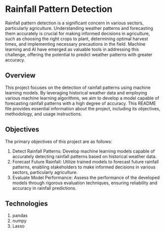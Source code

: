 # Rainfall Pattern Detection

Rainfall pattern detection is a significant concern in various sectors, particularly agriculture. Understanding weather patterns and forecasting them accurately is crucial for making informed decisions in agriculture, such as choosing the right crops to plant, determining optimal harvest times, and implementing necessary precautions in the field. Machine learning and AI have emerged as valuable tools in addressing this challenge, offering the potential to predict weather patterns with greater accuracy.

## Overview

This project focuses on the detection of rainfall patterns using machine learning models. By leveraging historical weather data and employing various machine learning algorithms, we aim to develop a model capable of forecasting rainfall patterns with a high degree of accuracy. This README file provides essential information about the project, including its objectives, methodology, and usage instructions.

## Objectives

The primary objectives of this project are as follows:

1) Detect Rainfall Patterns: Develop machine learning models capable of accurately detecting rainfall patterns based on historical weather data.
2) Forecast Future Rainfall: Utilize trained models to forecast future rainfall patterns, enabling stakeholders to make informed decisions in various sectors, particularly agriculture.
3) Evaluate Model Performance: Assess the performance of the developed models through rigorous evaluation techniques, ensuring reliability and accuracy in rainfall predictions.

   
## Technologies

1) pandas
2) numpy
3) Lasso
